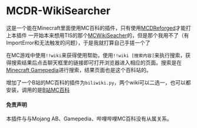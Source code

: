# MCDR-WikiSearcher
这是一个能在Minecraft里面使用MC百科的插件，只有使用[MCDReforged](https://github.com/Fallen-Breath/MCDReforged)才能打上本插件
一开始本来想用TIS的那个[MCWikiSeacher](https://github.com/TISUnion/MCwikisearcher)的，但是那个我用不了（有ImportError和无法触发的问题），于是我就打算自己手搓一个了


在MC游戏中使用`!!wiki`来获得使用帮助，使用`!!wiki [搜索内容]`来执行搜索，获得搜索结果后点击聊天框里的链接即可打开浏览器进入相应的页面。搜索是在[Minecraft Gamepedia](https://minecraft-zh.gamepedia.com/)进行搜索，结果页面也是这个百科站的。

增加了一个B站的MC百科的插件为``biliwiki.py``，两个wiki可以二选一，也可以都安装，调用的是[B站MC百科](https://wiki.biligame.com/mc/)

#### 免责声明

本插件与与Mojang AB、Gamepedia、哔哩哔哩MC百科没有从属关系。